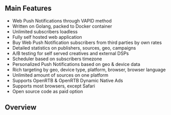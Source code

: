 
##  Main Features 

* Web Push Notifications through VAPID method
* Written on Golang, packed to Docker container
* Unlimited subscribers loadless
* Fully self hosted web application
* Buy Web Push Notification subscribers from third parties by own rates
* Detailed statistics on publishers, sources, geo, campaigns
* A/B testing for self served creatives and external DSPs
* Scheduler based on subscribers timezone
* Personalized Push Notifications based on geo & device data
* Rich targeting by geo, device type, platform, browser, browser language
* Unlimited amount of sources on one platform
* Supports OpenRTB & OpenRTB Dynamic Native Ads
* Supports most browsers, except Safari
* Open source code as paid option

## Overview